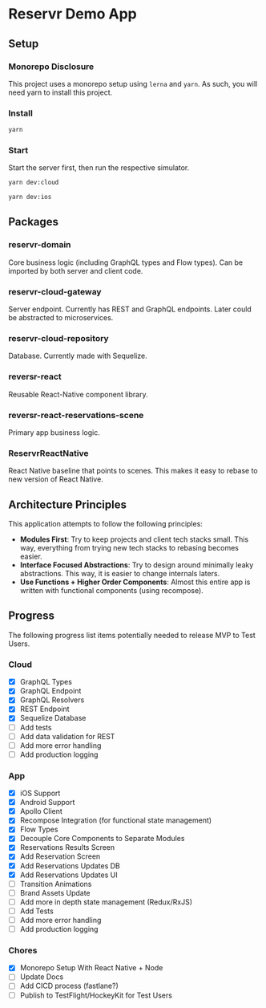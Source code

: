 # Reservr Demo App

## Setup

### Monorepo Disclosure

This project uses a monorepo setup using `lerna` and `yarn`. As such, you will need yarn to install this project.


### Install

```bash
yarn
```

### Start

Start the server first, then run the respective simulator.

```bash
yarn dev:cloud
```

```bash
yarn dev:ios
```

## Packages

### reservr-domain

Core business logic (including GraphQL types and Flow types). Can be imported by both server and client code.

### reservr-cloud-gateway

Server endpoint. Currently has REST and GraphQL endpoints. Later could be abstracted to microservices.

### reservr-cloud-repository

Database. Currently made with Sequelize.

### reversr-react

Reusable React-Native component library.

### reversr-react-reservations-scene

Primary app business logic.

### ReservrReactNative

React Native baseline that points to scenes. This makes it easy to rebase to new version of React Native.

## Architecture Principles

This application attempts to follow the following principles:

- **Modules First**: Try to keep projects and client tech stacks small. This way, everything from trying new tech stacks to rebasing becomes easier.
- **Interface Focused Abstractions**: Try to design around minimally leaky abstractions. This way, it is easier to change internals laters.
- **Use Functions + Higher Order Components**: Almost this entire app is written with functional components (using recompose).

## Progress

The following progress list items potentially needed to release MVP to Test Users.

### Cloud

- [x] GraphQL Types
- [x] GraphQL Endpoint
- [x] GraphQL Resolvers
- [x] REST Endpoint
- [x] Sequelize Database
- [ ] Add tests
- [ ] Add data validation for REST
- [ ] Add more error handling
- [ ] Add production logging

### App

- [x] iOS Support
- [x] Android Support
- [x] Apollo Client
- [x] Recompose Integration (for functional state management)
- [x] Flow Types
- [x] Decouple Core Components to Separate Modules
- [x] Reservations Results Screen
- [x] Add Reservation Screen
- [x] Add Reservations Updates DB
- [x] Add Reservations Updates UI
- [ ] Transition Animations
- [ ] Brand Assets Update
- [ ] Add more in depth state management (Redux/RxJS)
- [ ] Add Tests
- [ ] Add more error handling
- [ ] Add production logging

### Chores

- [x] Monorepo Setup With React Native + Node
- [ ] Update Docs
- [ ] Add CICD process (fastlane?)
- [ ] Publish to TestFlight/HockeyKit for Test Users
